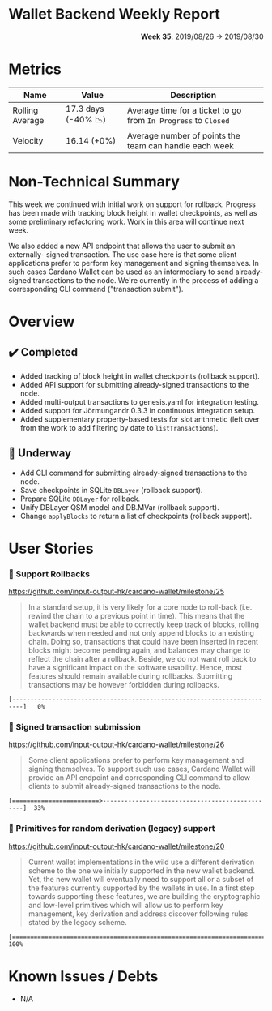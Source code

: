# Wallet Backend Weekly Report

<p align="right">
  <strong>Week 35</strong>: 2019/08/26 →  2019/08/30
</p>

# Metrics

| Name            | Value                                         | Description                                                    |
| ---             | ---                                           | ---                                                            |
| Rolling Average | 17.3 days (-40% :chart_with_downwards_trend:) | Average time for a ticket to go from `In Progress` to `Closed` |
| Velocity        | 16.14 (+0%)                                   | Average number of points the team can handle each week         |

# Non-Technical Summary

This week we continued with initial work on support for rollback. Progress has
been made with tracking block height in wallet checkpoints, as well as some
preliminary refactoring work. Work in this area will continue next week.

We also added a new API endpoint that allows the user to submit an externally-
signed transaction. The use case here is that some client applications prefer
to perform key management and signing themselves. In such cases Cardano Wallet
can be used as an intermediary to send already-signed transactions to the node.
We're currently in the process of adding a corresponding CLI command
("transaction submit").

# Overview

## :heavy_check_mark: Completed

- Added tracking of block height in wallet checkpoints (rollback support).
- Added API support for submitting already-signed transactions to the node.
- Added multi-output transactions to genesis.yaml for integration testing.
- Added support for Jörmungandr 0.3.3 in continuous integration setup.
- Added supplementary property-based tests for slot arithmetic (left over from
  the work to add filtering by date to `listTransactions`).

## :construction: Underway

- Add CLI command for submitting already-signed transactions to the node.
- Save checkpoints in SQLite `DBLayer` (rollback support).
- Prepare SQLite `DBLayer` for rollback.
- Unify DBLayer QSM model and DB.MVar (rollback support).
- Change `applyBlocks` to return a list of checkpoints (rollback support).

# User Stories

### :hammer: Support Rollbacks

https://github.com/input-output-hk/cardano-wallet/milestone/25

> In a standard setup, it is very likely for a core node to roll-back (i.e.
> rewind the chain to a previous point in time). This means that the wallet
> backend must be able to correctly keep track of blocks, rolling backwards
> when needed and not only append blocks to an existing chain. Doing so,
> transactions that could have been inserted in recent blocks might become
> pending again, and balances may change to reflect the chain after a rollback.
> Beside, we do not want roll back to have a significant impact on the software
> usability. Hence, most features should remain available during rollbacks.
> Submitting transactions may be however forbidden during rollbacks.

```
[-------------------------------------------------------------------------]   0%
```

### :hammer: Signed transaction submission

https://github.com/input-output-hk/cardano-wallet/milestone/26

> Some client applications prefer to perform key management and signing
> themselves. To support such use cases, Cardano Wallet will provide an API
> endpoint and corresponding CLI command to allow clients to submit
> already-signed transactions to the node.

```
[========================>------------------------------------------------]  33%
```

### :hammer: Primitives for random derivation (legacy) support

https://github.com/input-output-hk/cardano-wallet/milestone/20

> Current wallet implementations in the wild use a different derivation scheme
> to the one we initially supported in the new wallet backend. Yet, the new
> wallet will eventually need to support all or a subset of the features
> currently supported by the wallets in use. In a first step towards supporting
> these features, we are building the cryptographic and low-level primitives
> which will allow us to perform key management, key derivation and address
> discover following rules stated by the legacy scheme.

```
[=========================================================================] 100%
```

# Known Issues / Debts

- N/A
